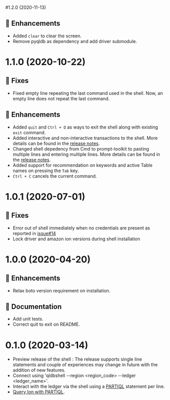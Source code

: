 #1.2.0 (2020-11-13)
## :tada: Enhancements
* Added `clear` to clear the screen.
* Remove pyqldb as dependency and add driver submodule.

# 1.1.0 (2020-10-22)

## :bug: Fixes

* Fixed empty line repeating the last command used in the shell. Now, an empty line does not repeat the last command.

## :tada: Enhancements

* Added `quit` and `Ctrl + D` as ways to exit the shell along with existing `exit` command.
* Added interactive and non-interactive transactions to the shell. More details can be found in the [release notes](http://github.com/awslabs/amazon-qldb-shell/releases/tag/v1.1.0).
* Changed shell depedency from Cmd to prompt-toolkit to pasting multiple lines and entering multiple lines. More details can be found in the [release notes](http://github.com/awslabs/amazon-qldb-shell/releases/tag/v1.1.0).
* Added support for recommendation on keywords and active Table names on pressing the `Tab` key.
* `Ctrl + C` cancels the current command.

# 1.0.1 (2020-07-01)

## :bug: Fixes

* Error out of shell immediately when no credentials are present as reported in [issue#14](https://github.com/awslabs/amazon-qldb-shell/issues/14)
* Lock driver and amazon ion versions during shell installation

# 1.0.0 (2020-04-20)

## :tada: Enhancements

* Relax boto version requirement on installation.

## :book: Documentation

* Add unit tests.
* Correct quit to exit on README.

# 0.1.0 (2020-03-14)

* Preview release of the shell : The release supports single line statements and couple of experiences may change in future with the addition of new features.
* Connect using 'qldbshell --region <region_code> --ledger <ledger_name>'.
* Interact with the ledger via the shell using a [PARTIQL](https://partiql.org/docs.html) statement per line.
* [Query Ion with PARTIQL](https://docs.aws.amazon.com/qldb/latest/developerguide/ql-reference.query.html).

